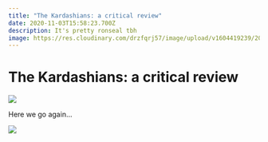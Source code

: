 ```yaml
---
title: "The Kardashians: a critical review"
date: 2020-11-03T15:58:23.700Z
description: It's pretty ronseal tbh
image: https://res.cloudinary.com/drzfqrj57/image/upload/v1604419239/20200110_ozzy_om_hp_qstibf.jpg
---
```

# The Kardashians: a critical review

![](https://res.cloudinary.com/drzfqrj57/image/upload/v1604419239/20200110_ozzy_om_hp_qstibf.jpg)

Here we go again...

![](https://res.cloudinary.com/drzfqrj57/image/upload/v1601387046/whipped-coffee-5_zyplul.jpg)